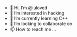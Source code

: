 - 👋 Hi, I’m @iuloved
- 👀 I’m interested in hacking
- 🌱 I’m currently learning C++
- 💞️ I’m looking to collaborate on 
- 📫 How to reach me ...

<!---
iuloved/iuloved is a ✨ special ✨ repository because its `README.md` (this file) appears on your GitHub profile.
You can click the Preview link to take a look at your changes.
--->
